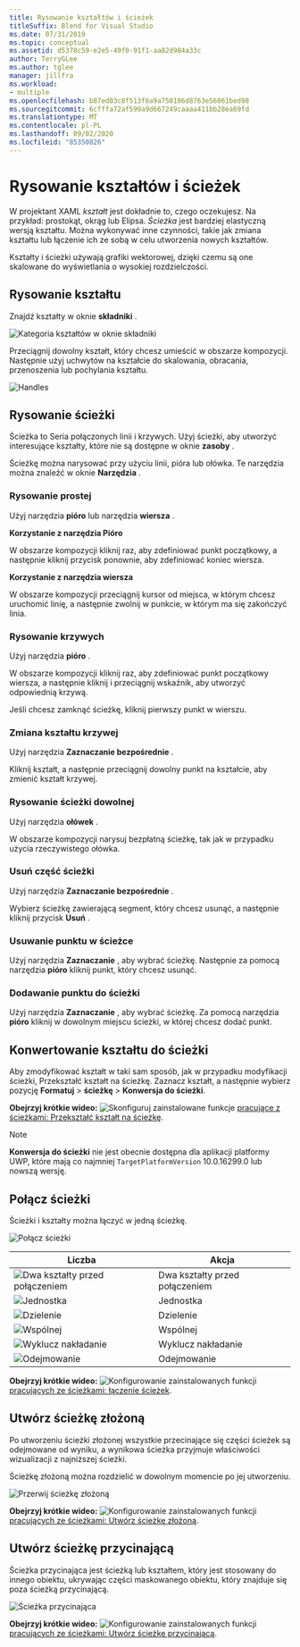 ```yaml
---
title: Rysowanie kształtów i ścieżek
titleSuffix: Blend for Visual Studio
ms.date: 07/31/2019
ms.topic: conceptual
ms.assetid: d5378c59-e2e5-49f0-91f1-aa82d984a33c
author: TerryGLee
ms.author: tglee
manager: jillfra
ms.workload:
- multiple
ms.openlocfilehash: b87ed03c8f513f6a9a750186d8763e56061bed98
ms.sourcegitcommit: 6cfffa72af599a9d667249caaaa411bb28ea69fd
ms.translationtype: MT
ms.contentlocale: pl-PL
ms.lasthandoff: 09/02/2020
ms.locfileid: "85350826"
---
```

# <a name="draw-shapes-and-paths"></a>Rysowanie kształtów i ścieżek

W projektant XAML *kształt* jest dokładnie to, czego oczekujesz. Na przykład: prostokąt, okrąg lub Elipsa. *Ścieżka* jest bardziej elastyczną wersją kształtu. Można wykonywać inne czynności, takie jak zmiana kształtu lub łączenie ich ze sobą w celu utworzenia nowych kształtów.

Kształty i ścieżki używają grafiki wektorowej, dzięki czemu są one skalowane do wyświetlania o wysokiej rozdzielczości.

## <a name="draw-a-shape"></a>Rysowanie kształtu

Znajdź kształty w oknie **składniki** .

![Kategoria kształtów w oknie składniki](media/blend-shapes.png)

Przeciągnij dowolny kształt, który chcesz umieścić w obszarze kompozycji. Następnie użyj uchwytów na kształcie do skalowania, obracania, przenoszenia lub pochylania kształtu.

![Handles](../designers/media/84261e83-3091-4490-ab58-4218b188439e.png)

## <a name="draw-a-path"></a>Rysowanie ścieżki

Ścieżka to Seria połączonych linii i krzywych. Użyj ścieżki, aby utworzyć interesujące kształty, które nie są dostępne w oknie **zasoby** .

Ścieżkę można narysować przy użyciu linii, pióra lub ołówka. Te narzędzia można znaleźć w oknie **Narzędzia** .

### <a name="draw-a-straight-line"></a>Rysowanie prostej

Użyj narzędzia **pióro** lub narzędzia **wiersza** .

**Korzystanie z narzędzia Pióro**

W obszarze kompozycji kliknij raz, aby zdefiniować punkt początkowy, a następnie kliknij przycisk ponownie, aby zdefiniować koniec wiersza.

**Korzystanie z narzędzia wiersza**

W obszarze kompozycji przeciągnij kursor od miejsca, w którym chcesz uruchomić linię, a następnie zwolnij w punkcie, w którym ma się zakończyć linia.

### <a name="draw-a-curve"></a>Rysowanie krzywych

Użyj narzędzia **pióro** .

W obszarze kompozycji kliknij raz, aby zdefiniować punkt początkowy wiersza, a następnie kliknij i przeciągnij wskaźnik, aby utworzyć odpowiednią krzywą.

Jeśli chcesz zamknąć ścieżkę, kliknij pierwszy punkt w wierszu.

### <a name="change-the-shape-of-a-curve"></a>Zmiana kształtu krzywej

Użyj narzędzia **Zaznaczanie bezpośrednie** .

Kliknij kształt, a następnie przeciągnij dowolny punkt na kształcie, aby zmienić kształt krzywej.

### <a name="draw-a-free-form-path"></a>Rysowanie ścieżki dowolnej

Użyj narzędzia **ołówek** .

W obszarze kompozycji narysuj bezpłatną ścieżkę, tak jak w przypadku użycia rzeczywistego ołówka.

### <a name="remove-part-of-a-path"></a>Usuń część ścieżki

Użyj narzędzia **Zaznaczanie bezpośrednie** .

Wybierz ścieżkę zawierającą segment, który chcesz usunąć, a następnie kliknij przycisk **Usuń** .

### <a name="remove-a-point-in-a-path"></a>Usuwanie punktu w ścieżce

Użyj narzędzia **Zaznaczanie** , aby wybrać ścieżkę. Następnie za pomocą narzędzia **pióro** kliknij punkt, który chcesz usunąć.

### <a name="add-a-point-to-a-path"></a>Dodawanie punktu do ścieżki

Użyj narzędzia **Zaznaczanie** , aby wybrać ścieżkę. Za pomocą narzędzia **pióro** kliknij w dowolnym miejscu ścieżki, w której chcesz dodać punkt.

## <a name="convert-a-shape-to-a-path"></a>Konwertowanie kształtu do ścieżki

Aby zmodyfikować kształt w taki sam sposób, jak w przypadku modyfikacji ścieżki, Przekształć kształt na ścieżkę. Zaznacz kształt, a następnie wybierz pozycję **Formatuj**  >  **ścieżkę**  >  **Konwersja do ścieżki**.

**Obejrzyj krótkie wideo:** ![ Skonfiguruj zainstalowane funkcje ](../designers/media/bldadminconsoleinitialconfigicon.png) [pracujące z ścieżkami: Przekształć kształt na ścieżkę](https://www.youtube.com/watch?v=Io5bC0-nH6Q#t=147).

> [!NOTE]
> **Konwersja do ścieżki** nie jest obecnie dostępna dla aplikacji platformy UWP, które mają co najmniej `TargetPlatformVersion` 10.0.16299.0 lub nowszą wersję.

## <a name="combine-paths"></a>Połącz ścieżki

Ścieżki i kształty można łączyć w jedną ścieżkę.

![Połącz ścieżki](../designers/media/2df17a5d-a338-4ef4-96c5-dae51cc1ca8a.png)

|Liczba|Akcja|
|-|-|
|![Dwa kształty przed połączeniem](../designers/media/b1_1.png)|Dwa kształty przed połączeniem|
|![Jednostka](../designers/media/b1_2.png)|Jednostka|
|![Dzielenie](../designers/media/b1_3.png)|Dzielenie|
|![Wspólnej](../designers/media/b1_4.png)|Wspólnej|
|![Wyklucz nakładanie](../designers/media/b1_5.png)|Wyklucz nakładanie|
|![Odejmowanie](../designers/media/b1_6.png)|Odejmowanie|

**Obejrzyj krótkie wideo:** ![ Konfigurowanie zainstalowanych funkcji ](../designers/media/bldadminconsoleinitialconfigicon.png) [pracujących ze ścieżkami: łączenie ścieżek](https://www.youtube.com/watch?v=Io5bC0-nH6Q#t=195).

## <a name="create-a-compound-path"></a>Utwórz ścieżkę złożoną

Po utworzeniu ścieżki złożonej wszystkie przecinające się części ścieżek są odejmowane od wyniku, a wynikowa ścieżka przyjmuje właściwości wizualizacji z najniższej ścieżki.

Ścieżkę złożoną można rozdzielić w dowolnym momencie po jej utworzeniu.

![Przerwij ścieżkę złożoną](../designers/media/2157a8aa-d9a7-4de4-8de5-b10d28f08a84.png)

**Obejrzyj krótkie wideo:** ![ Konfigurowanie zainstalowanych funkcji ](../designers/media/bldadminconsoleinitialconfigicon.png) [pracujących ze ścieżkami: Utwórz ścieżkę złożoną](https://www.youtube.com/watch?v=Io5bC0-nH6Q).

## <a name="create-a-clipping-path"></a>Utwórz ścieżkę przycinającą

Ścieżka przycinająca jest ścieżką lub kształtem, który jest stosowany do innego obiektu, ukrywając części maskowanego obiektu, który znajduje się poza ścieżką przycinającą.

![Ścieżka przycinająca](../designers/media/22471e98-a841-4f39-a3ef-36090cf5a625.png)

**Obejrzyj krótkie wideo:** ![ Konfigurowanie zainstalowanych funkcji ](../designers/media/bldadminconsoleinitialconfigicon.png) [pracujących ze ścieżkami: Utwórz ścieżkę przycinającą](https://www.youtube.com/watch?v=Io5bC0-nH6Q#t=232).
